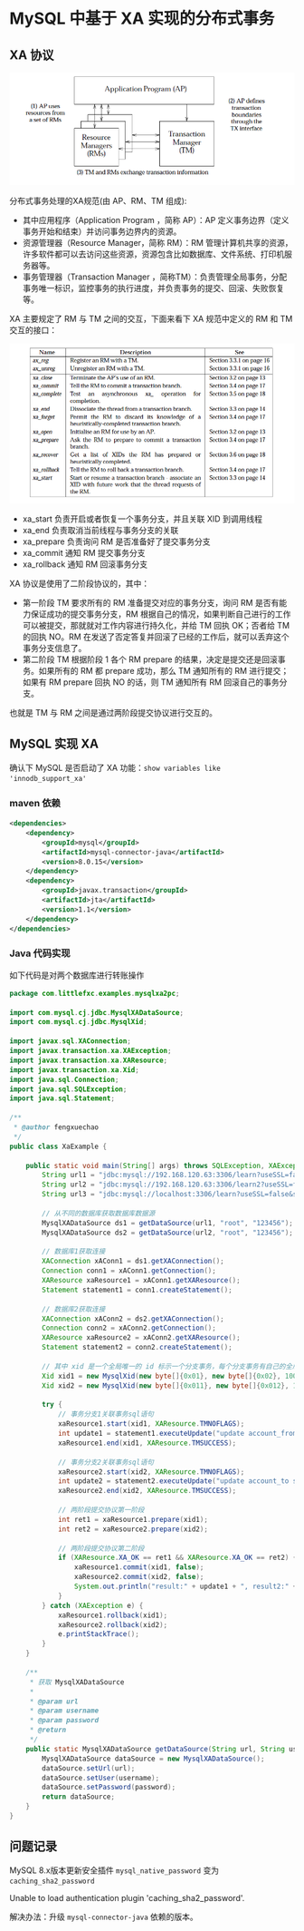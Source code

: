# MySQL 中基于 XA 实现的分布式事务

## XA 协议

![XA规范.png](../images/DTP.png)

分布式事务处理的XA规范(由 AP、RM、TM 组成):

- 其中应用程序（Application Program ，简称 AP）：AP 定义事务边界（定义事务开始和结束）并访问事务边界内的资源。
- 资源管理器（Resource Manager，简称 RM）：RM 管理计算机共享的资源，许多软件都可以去访问这些资源，资源包含比如数据库、文件系统、打印机服务器等。
- 事务管理器（Transaction Manager ，简称TM）：负责管理全局事务，分配事务唯一标识，监控事务的执行进度，并负责事务的提交、回滚、失败恢复等。

XA 主要规定了 RM 与 TM 之间的交互，下面来看下 XA 规范中定义的 RM 和 TM 交互的接口：

![RM与TM交互的接口.png](../images/RM与TM交互的接口.png)

- xa_start 负责开启或者恢复一个事务分支，并且关联 XID 到调用线程
- xa_end 负责取消当前线程与事务分支的关联
- xa_prepare 负责询问 RM 是否准备好了提交事务分支
- xa_commit 通知 RM 提交事务分支
- xa_rollback 通知 RM 回滚事务分支

XA 协议是使用了二阶段协议的，其中：

- 第一阶段 TM 要求所有的 RM 准备提交对应的事务分支，询问 RM 是否有能力保证成功的提交事务分支，RM 根据自己的情况，如果判断自己进行的工作可以被提交，那就就对工作内容进行持久化，并给 TM 回执 OK；否者给 TM 的回执 NO。RM 在发送了否定答复并回滚了已经的工作后，就可以丢弃这个事务分支信息了。
- 第二阶段 TM 根据阶段 1 各个 RM prepare 的结果，决定是提交还是回滚事务。如果所有的 RM 都 prepare 成功，那么 TM 通知所有的 RM 进行提交；如果有 RM prepare 回执 NO 的话，则 TM 通知所有 RM 回滚自己的事务分支。

也就是 TM 与 RM 之间是通过两阶段提交协议进行交互的。

## MySQL 实现 XA

确认下 MySQL 是否启动了 XA 功能：`show variables like 'innodb_support_xa'`

### maven 依赖

```xml
<dependencies>
    <dependency>
        <groupId>mysql</groupId>
        <artifactId>mysql-connector-java</artifactId>
        <version>8.0.15</version>
    </dependency>
    <dependency>
        <groupId>javax.transaction</groupId>
        <artifactId>jta</artifactId>
        <version>1.1</version>
    </dependency>
</dependencies>
```

### Java 代码实现

如下代码是对两个数据库进行转账操作

```java
package com.littlefxc.examples.mysqlxa2pc;

import com.mysql.cj.jdbc.MysqlXADataSource;
import com.mysql.cj.jdbc.MysqlXid;

import javax.sql.XAConnection;
import javax.transaction.xa.XAException;
import javax.transaction.xa.XAResource;
import javax.transaction.xa.Xid;
import java.sql.Connection;
import java.sql.SQLException;
import java.sql.Statement;

/**
 * @author fengxuechao
 */
public class XaExample {

    public static void main(String[] args) throws SQLException, XAException {
        String url1 = "jdbc:mysql://192.168.120.63:3306/learn?useSSL=false&serverTimezone=UTC";
        String url2 = "jdbc:mysql://192.168.120.63:3306/learn2?useSSL=false&serverTimezone=UTC";
        String url3 = "jdbc:mysql://localhost:3306/learn?useSSL=false&serverTimezone=UTC";

        // 从不同的数据库获取数据库数据源
        MysqlXADataSource ds1 = getDataSource(url1, "root", "123456");
        MysqlXADataSource ds2 = getDataSource(url2, "root", "123456");

        // 数据库1获取连接
        XAConnection xAConn1 = ds1.getXAConnection();
        Connection conn1 = xAConn1.getConnection();
        XAResource xaResource1 = xAConn1.getXAResource();
        Statement statement1 = conn1.createStatement();

        // 数据库2获取连接
        XAConnection xAConn2 = ds2.getXAConnection();
        Connection conn2 = xAConn2.getConnection();
        XAResource xaResource2 = xAConn2.getXAResource();
        Statement statement2 = conn2.createStatement();

        // 其中 xid 是一个全局唯一的 id 标示一个分支事务，每个分支事务有自己的全局唯一的一个 id。
        Xid xid1 = new MysqlXid(new byte[]{0x01}, new byte[]{0x02}, 100);
        Xid xid2 = new MysqlXid(new byte[]{0x011}, new byte[]{0x012}, 100);

        try {
            // 事务分支1关联事务sql语句
            xaResource1.start(xid1, XAResource.TMNOFLAGS);
            int update1 = statement1.executeUpdate("update account_from set money = money - 0.5 where id = 1");
            xaResource1.end(xid1, XAResource.TMSUCCESS);

            // 事务分支2关联事务sql语句
            xaResource2.start(xid2, XAResource.TMNOFLAGS);
            int update2 = statement2.executeUpdate("update account_to set money = money + 0.5 where id = 1");
            xaResource2.end(xid2, XAResource.TMSUCCESS);

            // 两阶段提交协议第一阶段
            int ret1 = xaResource1.prepare(xid1);
            int ret2 = xaResource2.prepare(xid2);

            // 两阶段提交协议第二阶段
            if (XAResource.XA_OK == ret1 && XAResource.XA_OK == ret2) {
                xaResource1.commit(xid1, false);
                xaResource2.commit(xid2, false);
                System.out.println("result:" + update1 + ", result2:" + update2);
            }
        } catch (XAException e) {
            xaResource1.rollback(xid1);
            xaResource2.rollback(xid2);
            e.printStackTrace();
        }
    }

    /**
     * 获取 MysqlXADataSource
     *
     * @param url
     * @param username
     * @param password
     * @return
     */
    public static MysqlXADataSource getDataSource(String url, String username, String password) {
        MysqlXADataSource dataSource = new MysqlXADataSource();
        dataSource.setUrl(url);
        dataSource.setUser(username);
        dataSource.setPassword(password);
        return dataSource;
    }
}
```

## 问题记录

MySQL 8.x版本更新安全插件 `mysql_native_password` 变为 `caching_sha2_password`

Unable to load authentication plugin 'caching_sha2_password'.

解决办法：升级 `mysql-connector-java` 依赖的版本。